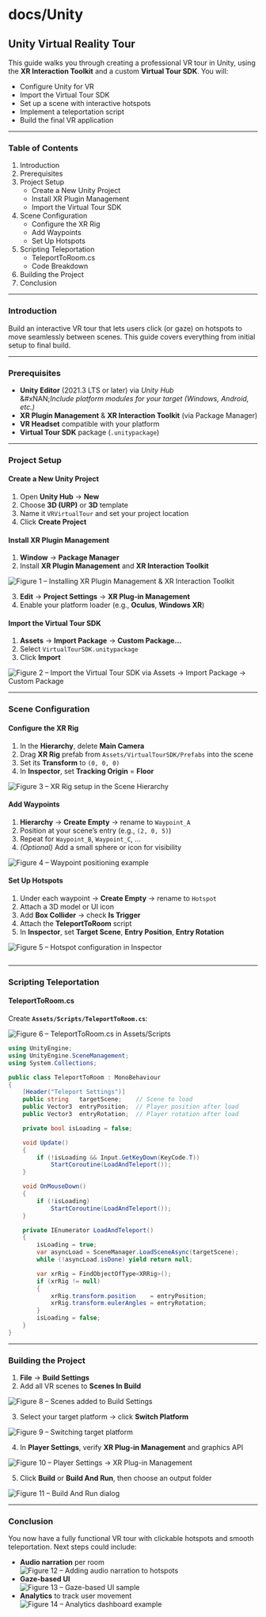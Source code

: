 # docs/Unity

## Unity Virtual Reality Tour

This guide walks you through creating a professional VR tour in Unity, using the **XR Interaction Toolkit** and a custom **Virtual Tour SDK**. You will:

* Configure Unity for VR
* Import the Virtual Tour SDK
* Set up a scene with interactive hotspots
* Implement a teleportation script
* Build the final VR application

***

### Table of Contents

1. Introduction
2. Prerequisites
3. Project Setup
   * Create a New Unity Project
   * Install XR Plugin Management
   * Import the Virtual Tour SDK
4. Scene Configuration
   * Configure the XR Rig
   * Add Waypoints
   * Set Up Hotspots
5. Scripting Teleportation
   * TeleportToRoom.cs
   * Code Breakdown
6. Building the Project
7. Conclusion

***

### Introduction

Build an interactive VR tour that lets users click (or gaze) on hotspots to move seamlessly between scenes. This guide covers everything from initial setup to final build.

***

### Prerequisites

* **Unity Editor** (2021.3 LTS or later) via _Unity Hub_\
  &#xNAN;_&#x49;nclude platform modules for your target (Windows, Android, etc.)_
* **XR Plugin Management** & **XR Interaction Toolkit** (via Package Manager)
* **VR Headset** compatible with your platform
* **Virtual Tour SDK** package (`.unitypackage`)

***

### Project Setup

#### Create a New Unity Project

1. Open **Unity Hub** → **New**
2. Choose **3D (URP)** or **3D** template
3. Name it `VRVirtualTour` and set your project location
4. Click **Create Project**

#### Install XR Plugin Management

1. **Window** → **Package Manager**
2. Install **XR Plugin Management** and **XR Interaction Toolkit**

![Figure 1 – Installing XR Plugin Management & XR Interaction Toolkit](.gitbook/assets/image16.jpg)

3. **Edit** → **Project Settings** → **XR Plug-in Management**
4. Enable your platform loader (e.g., **Oculus**, **Windows XR**)

#### Import the Virtual Tour SDK

1. **Assets** → **Import Package** → **Custom Package…**
2. Select `VirtualTourSDK.unitypackage`
3. Click **Import**

![Figure 2 – Import the Virtual Tour SDK via Assets → Import Package → Custom Package](https://www.gitbook.com/cdn-cgi/image/dpr=2,width=1024,onerror=redirect,format=auto/https%3A%2F%2Ffiles.gitbook.com%2Fv0%2Fb%2Fgitbook-x-prod.appspot.com%2Fo%2Fspaces%2FMAvAo0QwMYDWyWa7JkCQ%2Fuploads%2FbgOktcaaRB0siWaGk8EU%2Fimage1.png%3Falt%3Dmedia%26token%3D14e40188-3170-4faf-a88d-501301a8c1e1)

***

### Scene Configuration

#### Configure the XR Rig

1. In the **Hierarchy**, delete **Main Camera**
2. Drag **XR Rig** prefab from `Assets/VirtualTourSDK/Prefabs` into the scene
3. Set its **Transform** to `(0, 0, 0)`
4. In **Inspector**, set **Tracking Origin** = **Floor**

![Figure 3 – XR Rig setup in the Scene Hierarchy](https://www.gitbook.com/cdn-cgi/image/dpr=2,width=1024,onerror=redirect,format=auto/https%3A%2F%2Ffiles.gitbook.com%2Fv0%2Fb%2Fgitbook-x-prod.appspot.com%2Fo%2Fspaces%2FMAvAo0QwMYDWyWa7JkCQ%2Fuploads%2FhkWJZGOKkLtSfjHSXyuN%2Fimage2.png%3Falt%3Dmedia%26token%3D8b5563e1-a751-4e9a-9d56-653e4562fd65)

#### Add Waypoints

1. **Hierarchy** → **Create Empty** → rename to `Waypoint_A`
2. Position at your scene’s entry (e.g., `(2, 0, 5)`)
3. Repeat for `Waypoint_B`, `Waypoint_C`, …
4. _(Optional)_ Add a small sphere or icon for visibility

![Figure 4 – Waypoint positioning example](https://www.gitbook.com/cdn-cgi/image/dpr=2,width=1024,onerror=redirect,format=auto/https%3A%2F%2Ffiles.gitbook.com%2Fv0%2Fb%2Fgitbook-x-prod.appspot.com%2Fo%2Fspaces%2FMAvAo0QwMYDWyWa7JkCQ%2Fuploads%2FJX7CLSunF9u6yXjhNg6o%2Fimage3.png%3Falt%3Dmedia%26token%3D59d2466d-00ca-4dff-94e7-b49f1401ff79)

#### Set Up Hotspots

1. Under each waypoint → **Create Empty** → rename to `Hotspot`
2. Attach a 3D model or UI icon
3. Add **Box Collider** → check **Is Trigger**
4. Attach the **TeleportToRoom** script
5. In **Inspector**, set **Target Scene**, **Entry Position**, **Entry Rotation**

![Figure 5 – Hotspot configuration in Inspector](https://www.gitbook.com/cdn-cgi/image/dpr=2,width=1024,onerror=redirect,format=auto/https%3A%2F%2Ffiles.gitbook.com%2Fv0%2Fb%2Fgitbook-x-prod.appspot.com%2Fo%2Fspaces%2FMAvAo0QwMYDWyWa7JkCQ%2Fuploads%2FAg230hnxwawp7KZSjVZG%2Fimage4.png%3Falt%3Dmedia%26token%3Dbaf4628a-0069-4b52-9184-35f86267883a)

<figure><img src=".gitbook/assets/image8.png" alt=""><figcaption></figcaption></figure>

***

### Scripting Teleportation

#### TeleportToRoom.cs

Create **`Assets/Scripts/TeleportToRoom.cs`**:

![Figure 6 – TeleportToRoom.cs in Assets/Scripts](https://www.gitbook.com/cdn-cgi/image/dpr=2,width=1024,onerror=redirect,format=auto/https%3A%2F%2Ffiles.gitbook.com%2Fv0%2Fb%2Fgitbook-x-prod.appspot.com%2Fo%2Fspaces%2FMAvAo0QwMYDWyWa7JkCQ%2Fuploads%2FYIwZK8QuWyldwuPV8HMy%2Fimage7.png%3Falt%3Dmedia%26token%3D565997fa-dffa-4a2b-91c6-ec85ef4c3f1e)

```csharp
using UnityEngine;
using UnityEngine.SceneManagement;
using System.Collections;

public class TeleportToRoom : MonoBehaviour
{
    [Header("Teleport Settings")]
    public string   targetScene;    // Scene to load
    public Vector3  entryPosition;  // Player position after load
    public Vector3  entryRotation;  // Player rotation after load

    private bool isLoading = false;

    void Update()
    {
        if (!isLoading && Input.GetKeyDown(KeyCode.T))
            StartCoroutine(LoadAndTeleport());
    }

    void OnMouseDown()
    {
        if (!isLoading)
            StartCoroutine(LoadAndTeleport());
    }

    private IEnumerator LoadAndTeleport()
    {
        isLoading = true;
        var asyncLoad = SceneManager.LoadSceneAsync(targetScene);
        while (!asyncLoad.isDone) yield return null;

        var xrRig = FindObjectOfType<XRRig>();
        if (xrRig != null)
        {
            xrRig.transform.position    = entryPosition;
            xrRig.transform.eulerAngles = entryRotation;
        }
        isLoading = false;
    }
}
```

***

### Building the Project

1. **File** → **Build Settings**
2. Add all VR scenes to **Scenes In Build**

![Figure 8 – Scenes added to Build Settings](.gitbook/assets/image15.jpg)

3. Select your target platform → click **Switch Platform**

![Figure 9 – Switching target platform](https://www.gitbook.com/cdn-cgi/image/dpr=2,width=1024,onerror=redirect,format=auto/https%3A%2F%2Ffiles.gitbook.com%2Fv0%2Fb%2Fgitbook-x-prod.appspot.com%2Fo%2Fspaces%2FMAvAo0QwMYDWyWa7JkCQ%2Fuploads%2FADfmoDXzGOvbD7lSFOAT%2Fimage10.png%3Falt%3Dmedia%26token%3D39e1ef75-ff9f-4403-a9d5-7568122b527a)

4. In **Player Settings**, verify **XR Plug-in Management** and graphics API

![Figure 10 – Player Settings → XR Plug-in Management](https://www.gitbook.com/cdn-cgi/image/dpr=2,width=1024,onerror=redirect,format=auto/https%3A%2F%2Ffiles.gitbook.com%2Fv0%2Fb%2Fgitbook-x-prod.appspot.com%2Fo%2Fspaces%2FMAvAo0QwMYDWyWa7JkCQ%2Fuploads%2F5Nv6vOKYu7dSYFtcr5pa%2Fimage11.png%3Falt%3Dmedia%26token%3D74d53750-5ee3-4cc9-816f-b52864211ba7)

5. Click **Build** or **Build And Run**, then choose an output folder

![Figure 11 – Build And Run dialog](https://www.gitbook.com/cdn-cgi/image/dpr=2,width=1024,onerror=redirect,format=auto/https%3A%2F%2Ffiles.gitbook.com%2Fv0%2Fb%2Fgitbook-x-prod.appspot.com%2Fo%2Fspaces%2FMAvAo0QwMYDWyWa7JkCQ%2Fuploads%2FkyRlZdQzKWqyL2jyVwAQ%2Fimage8.png%3Falt%3Dmedia%26token%3Ddd584402-8f91-41d2-b8ba-ae4a57d78edc)

***

### Conclusion

You now have a fully functional VR tour with clickable hotspots and smooth teleportation. Next steps could include:

* **Audio narration** per room\
  ![Figure 12 – Adding audio narration to hotspots](https://www.gitbook.com/cdn-cgi/image/dpr=2,width=1024,onerror=redirect,format=auto/https%3A%2F%2Ffiles.gitbook.com%2Fv0%2Fb%2Fgitbook-x-prod.appspot.com%2Fo%2Fspaces%2FMAvAo0QwMYDWyWa7JkCQ%2Fuploads%2FYOnbOHANSkh2YxSw4vLc%2Fimage13.jpg%3Falt%3Dmedia%26token%3Df08d48e5-d6a3-45ef-9a06-3a0389d8dc35)
* **Gaze-based UI**\
  ![Figure 13 – Gaze-based UI sample](https://www.gitbook.com/cdn-cgi/image/dpr=2,width=1024,onerror=redirect,format=auto/https%3A%2F%2Ffiles.gitbook.com%2Fv0%2Fb%2Fgitbook-x-prod.appspot.com%2Fo%2Fspaces%2FMAvAo0QwMYDWyWa7JkCQ%2Fuploads%2FFRZKCW03GuU1rcDHCDCq%2Fimage14.jpg%3Falt%3Dmedia%26token%3D20d09b5f-3b75-407c-993d-2785fa4f6799)
* **Analytics** to track user movement\
  ![Figure 14 – Analytics dashboard example](https://www.gitbook.com/cdn-cgi/image/dpr=2,width=1024,onerror=redirect,format=auto/https%3A%2F%2Ffiles.gitbook.com%2Fv0%2Fb%2Fgitbook-x-prod.appspot.com%2Fo%2Fspaces%2FMAvAo0QwMYDWyWa7JkCQ%2Fuploads%2F2szvfTuidZLAqpm2BJJq%2Fimage15.jpg%3Falt%3Dmedia%26token%3D61a4a548-2cc9-4fe7-b69e-c8024140837f)
